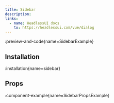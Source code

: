 ```yaml
---
title: Sidebar
description:
links:
  - name: HeadlessUI docs
    to: https://headlessui.com/vue/dialog
---
```


:preview-and-code{name=SidebarExample}

## Installation

:installation{name=sidebar}

## Props

:component-example{name=SidebarPropsExample}
